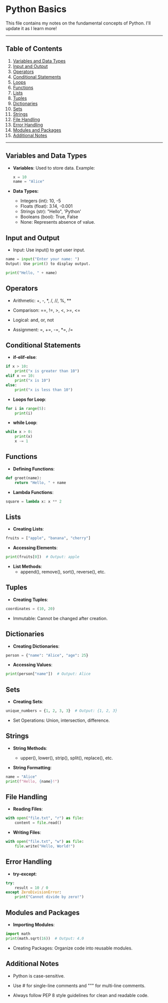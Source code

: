 # Python Basics

This file contains my notes on the fundamental concepts of Python. I'll update it as I learn more!

---

## Table of Contents
1. [Variables and Data Types](#variables-and-data-types)
2. [Input and Output](#input-and-output)
3. [Operators](#operators)
4. [Conditional Statements](#conditional-statements)
5. [Loops](#loops)
6. [Functions](#functions)
7. [Lists](#lists)
8. [Tuples](#tuples)
9. [Dictionaries](#dictionaries)
10. [Sets](#sets)
11. [Strings](#strings)
12. [File Handling](#file-handling)
13. [Error Handling](#error-handling)
14. [Modules and Packages](#modules-and-packages)
15. [Additional Notes](#additional-notes)

---

## Variables and Data Types
- **Variables**: Used to store data. Example:
  ```python
  x = 10
  name = "Alice" 
  ``` 

- **Data Types:** 
  - Integers (int): 10, -5
  - Floats (float): 3.14, -0.001 
  - Strings (str): "Hello", 'Python' 
  - Booleans (bool): True, False
  - None: Represents absence of value.

## Input and Output
  - Input: Use input() to get user input.

  ```python
  name = input("Enter your name: ")
  Output: Use print() to display output. 
  ```

  ```python
  print("Hello, " + name) 
  ```
## Operators
  - Arithmetic: +, -, *, /, //, %, **

  - Comparison: ==, !=, >, <, >=, <=

  - Logical: and, or, not

  - Assignment: =, +=, -=, *=, /=

## Conditional Statements
  - **if-elif-else**:

```python
if x > 10:
    print("x is greater than 10")
elif x == 10:
    print("x is 10")
else:
    print("x is less than 10")
```
  - **Loops for Loop**:

```python
for i in range(5):
    print(i)
```
  - **while Loop**:

```python
while x > 0:
    print(x)
    x -= 1
```

## Functions

  - **Defining Functions**:

```python
def greet(name):
    return "Hello, " + name
```

  - **Lambda Functions**:

```python
square = lambda x: x ** 2
```

## Lists

  - **Creating Lists**:

```python
fruits = ["apple", "banana", "cherry"] 
```
  - **Accessing Elements**:

```python
print(fruits[0])  # Output: apple 
```

  - **List Methods**:
     - append(), remove(), sort(), reverse(), etc.

## Tuples

  - **Creating Tuples**:

```python
coordinates = (10, 20) 
```
  - Immutable: Cannot be changed after creation.


## Dictionaries

- **Creating Dictionaries**:

```python
person = {"name": "Alice", "age": 25} 
```
- **Accessing Values**:

```python
print(person["name"])  # Output: Alice 
```

## Sets

- **Creating Sets**:

```python
unique_numbers = {1, 2, 3, 3}  # Output: {1, 2, 3}
```
- Set Operations: Union, intersection, difference.

## Strings

- **String Methods**:

  - upper(), lower(), strip(), split(), replace(), etc.

- **String Formatting**:

```python
name = "Alice"
print(f"Hello, {name}!")
```
## File Handling

- **Reading Files**:

```python
with open("file.txt", "r") as file:
    content = file.read()
```
- **Writing Files**:

```python
with open("file.txt", "w") as file:
    file.write("Hello, World!")
```
## Error Handling
- **try-except**:

```python
try:
    result = 10 / 0
except ZeroDivisionError:
    print("Cannot divide by zero!")
```

## Modules and Packages

- **Importing Modules**:

```python
import math
print(math.sqrt(16))  # Output: 4.0
```
- Creating Packages: Organize code into reusable modules.

## Additional Notes
- Python is case-sensitive.

- Use # for single-line comments and """ for multi-line comments.

- Always follow PEP 8 style guidelines for clean and readable code.